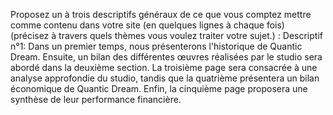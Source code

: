 Proposez un à trois descriptifs généraux de ce que vous comptez mettre comme contenu dans votre site (en quelques lignes à chaque fois) (précisez à travers quels thèmes vous voulez traiter votre sujet.) :
Descriptif n°1: Dans un premier temps, nous présenterons l'historique de Quantic Dream. Ensuite, un bilan des différentes œuvres réalisées par le studio sera abordé dans la deuxième section. La troisième page sera consacrée à une analyse approfondie du studio, tandis que la quatrième présentera un bilan économique de Quantic Dream. Enfin, la cinquième page proposera une synthèse de leur performance financière.
